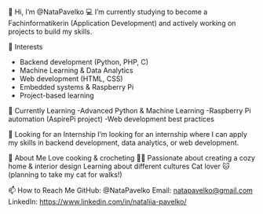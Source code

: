 👋 Hi, I’m @NataPavelko
💻 I’m currently studying to become a Fachinformatikerin (Application Development) and actively working on projects to build my skills.

👀 Interests
- Backend development (Python, PHP, C)
- Machine Learning & Data Analytics
- Web development (HTML, CSS)
- Embedded systems & Raspberry Pi
- Project-based learning
  
🌱 Currently Learning
-Advanced Python & Machine Learning
-Raspberry Pi automation (AspirePi project)
-Web development best practices

💼 Looking for an Internship
I’m looking for an internship where I can apply my skills in backend development, data analytics, or web development.

🏡 About Me
Love cooking & crocheting 🧶🍳
Passionate about creating a cozy home & interior design
Learning about different cultures
Cat lover 🐱 (planning to take my cat for walks!)

📫 How to Reach Me
GitHub: @NataPavelko
Email: natapavelko@gmail.com 
LinkedIn: https://www.linkedin.com/in/nataliia-pavelko/

